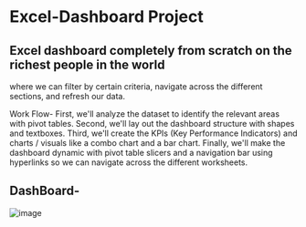 # Excel-Dashboard Project
 ##  Excel dashboard completely from scratch on the richest people in the world
  where we can filter by certain criteria, navigate across the different sections, and refresh our data.

  Work Flow-
   First, 
   we'll analyze the dataset to identify the relevant areas with pivot tables. 
   Second,
   we'll lay out the dashboard structure with shapes and textboxes. 
   Third,
   we'll create the KPIs (Key Performance Indicators) and charts / visuals like a combo chart and a bar chart. 
   Finally,
   we'll make the dashboard dynamic with pivot table slicers and a navigation bar using hyperlinks so we can navigate across the different worksheets.


  ## DashBoard-
  ![image](https://github.com/user-attachments/assets/2fe58142-12c6-47f8-92c4-633595fc47d7)


  

